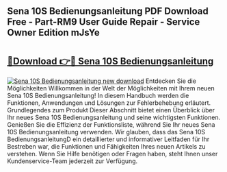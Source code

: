 ## Sena 10S Bedienungsanleitung PDF Download Free - Part-RM9 User Guide Repair - Service Owner Edition mJsYe

# <h2><a href="http://df2r9s.blite.top/?on=Sena+10S+Bedienungsanleitung">🔗Download 👉🔴 Sena 10S Bedienungsanleitung</a></h2>

[![Sena 10S Bedienungsanleitung new download](https://i.imgur.com/lujVjoI.png)](http://df2r9s.blite.top/?on=Sena+10S+Bedienungsanleitung)
Entdecken Sie die Möglichkeiten Willkommen in der Welt der Möglichkeiten mit Ihrem neuen Sena 10S Bedienungsanleitung! In diesem Handbuch werden die Funktionen, Anwendungen und Lösungen zur Fehlerbehebung erläutert. Grundlegendes zum Produkt Dieser Abschnitt bietet einen Überblick über Ihr neues Sena 10S Bedienungsanleitung und seine wichtigsten Funktionen. Genießen Sie die Effizienz der Funktionsliste, während Sie Ihr neues Sena 10S Bedienungsanleitung verwenden. Wir glauben, dass das Sena 10S BedienungsanleitungD ein detaillierter und informativer Leitfaden für Ihr Bestreben war, die Funktionen und Fähigkeiten Ihres neuen Artikels zu verstehen. Wenn Sie Hilfe benötigen oder Fragen haben, steht Ihnen unser Kundenservice-Team jederzeit zur Verfügung.
